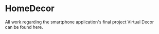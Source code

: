 # HomeDecor
All work regarding the smartphone application's final project Virtual Decor can be found here.
